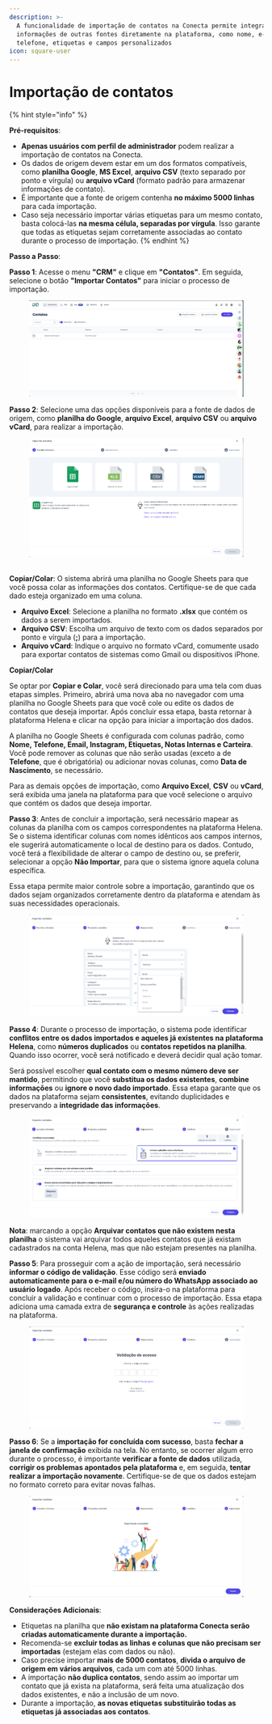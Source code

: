 ```yaml
---
description: >-
  A funcionalidade de importação de contatos na Conecta permite integrar
  informações de outras fontes diretamente na plataforma, como nome, e-mail,
  telefone, etiquetas e campos personalizados
icon: square-user
---
```


# Importação de contatos

{% hint style="info" %}


**Pré-requisitos**:

* **Apenas usuários com perfil de administrador** podem realizar a importação de contatos na Conecta.
* Os dados de origem devem estar em um dos formatos compatíveis, como **planilha Google**, **MS Excel**, **arquivo CSV** (texto separado por ponto e vírgula) ou **arquivo vCard** (formato padrão para armazenar informações de contato).
* É importante que a fonte de origem contenha **no máximo 5000 linhas** para cada importação.
* Caso seja necessário importar várias etiquetas para um mesmo contato, basta colocá-las **na mesma célula, separadas por vírgula**. Isso garante que todas as etiquetas sejam corretamente associadas ao contato durante o processo de importação.
{% endhint %}

**Passo a Passo**:

**Passo 1**: Acesse o menu **"CRM"** e clique em **"Contatos"**. Em seguida, selecione o botão **"Importar Contatos"** para iniciar o processo de importação.

<figure><img src="../../../.gitbook/assets/image (102).png" alt=""><figcaption></figcaption></figure>

**Passo 2**: Selecione uma das opções disponíveis para a fonte de dados de origem, como **planilha do Google**, **arquivo Excel**, **arquivo CSV** ou **arquivo vCard**, para realizar a importação.

<figure><img src="../../../.gitbook/assets/image (89).png" alt=""><figcaption></figcaption></figure>

\
&#x20;**Copiar/Colar**: O sistema abrirá uma planilha no Google Sheets para que você possa colar as informações dos contatos. Certifique-se de que cada dado esteja organizado em uma coluna.

* **Arquivo Excel**: Selecione a planilha no formato **.xlsx** que contém os dados a serem importados.
* **Arquivo CSV**: Escolha um arquivo de texto com os dados separados por ponto e vírgula (**;**) para a importação.
* **Arquivo vCard**: Indique o arquivo no formato vCard, comumente usado para exportar contatos de sistemas como Gmail ou dispositivos iPhone.

**Copiar/Colar**

Se optar por **Copiar e Colar**, você será direcionado para uma tela com duas etapas simples. Primeiro, abrirá uma nova aba no navegador com uma planilha no Google Sheets para que você cole ou edite os dados de contatos que deseja importar. Após concluir essa etapa, basta retornar à plataforma Helena e clicar na opção para iniciar a importação dos dados.

A planilha no Google Sheets é configurada com colunas padrão, como **Nome, Telefone, Email, Instagram, Etiquetas, Notas Internas e Carteira**. Você pode remover as colunas que não serão usadas (exceto a de **Telefone**, que é obrigatória) ou adicionar novas colunas, como **Data de Nascimento**, se necessário.

Para as demais opções de importação, como **Arquivo Excel**, **CSV** ou **vCard**, será exibida uma janela na plataforma para que você selecione o arquivo que contém os dados que deseja importar.

**Passo 3**: Antes de concluir a importação, será necessário mapear as colunas da planilha com os campos correspondentes na plataforma Helena. Se o sistema identificar colunas com nomes idênticos aos campos internos, ele sugerirá automaticamente o local de destino para os dados. Contudo, você terá a flexibilidade de alterar o campo de destino ou, se preferir, selecionar a opção **Não Importar**, para que o sistema ignore aquela coluna específica.

Essa etapa permite maior controle sobre a importação, garantindo que os dados sejam organizados corretamente dentro da plataforma e atendam às suas necessidades operacionais.

<figure><img src="../../../.gitbook/assets/image (90).png" alt=""><figcaption></figcaption></figure>

**Passo 4**: Durante o processo de importação, o sistema pode identificar **conflitos entre os dados importados e aqueles já existentes na plataforma Helena**, como **números duplicados** ou **contatos repetidos na planilha**. Quando isso ocorrer, você será notificado e deverá decidir qual ação tomar.

Será possível escolher **qual contato com o mesmo número deve ser mantido**, permitindo que você **substitua os dados existentes**, **combine informações** ou **ignore o novo dado importado**. Essa etapa garante que os dados na plataforma sejam **consistentes**, evitando duplicidades e preservando a **integridade das informações**.

<figure><img src="../../../.gitbook/assets/image (91).png" alt=""><figcaption></figcaption></figure>

**Nota**: marcando a opção **Arquivar contatos que não existem nesta planilha** o sistema vai arquivar todos aqueles contatos que já existam cadastrados na conta Helena, mas que não estejam presentes na planilha.

**Passo 5**: Para prosseguir com a ação de importação, será necessário **informar o código de validação**. Esse código será **enviado automaticamente para o e-mail e/ou número do WhatsApp associado ao usuário logado**. Após receber o código, insira-o na plataforma para concluir a validação e continuar com o processo de importação. Essa etapa adiciona uma camada extra de **segurança e controle** às ações realizadas na plataforma.

<figure><img src="../../../.gitbook/assets/image (92).png" alt=""><figcaption></figcaption></figure>

**Passo 6**: Se a **importação for concluída com sucesso**, basta **fechar a janela de confirmação** exibida na tela. No entanto, se ocorrer algum erro durante o processo, é importante **verificar a fonte de dados** utilizada, **corrigir os problemas apontados pela plataforma** e, em seguida, **tentar realizar a importação novamente**. Certifique-se de que os dados estejam no formato correto para evitar novas falhas.

<figure><img src="../../../.gitbook/assets/image (93).png" alt=""><figcaption></figcaption></figure>

**Considerações Adicionais**:

* Etiquetas na planilha que **não existam na plataforma Conecta serão criadas automaticamente durante a importação.**
* Recomenda-se **excluir todas as linhas e colunas que não precisam ser importadas** (estejam elas com dados ou não).
* Caso precise importar **mais de 5000 contatos**, **divida o arquivo de origem em vários arquivos**, cada um com até 5000 linhas.
* A importação **não duplica contatos**, sendo assim ao importar um contato que já exista na plataforma, será feita uma atualização dos dados existentes, e não a inclusão de um novo.
* Durante a importação, **as novas etiquetas substituirão todas as etiquetas já associadas aos contatos**.
